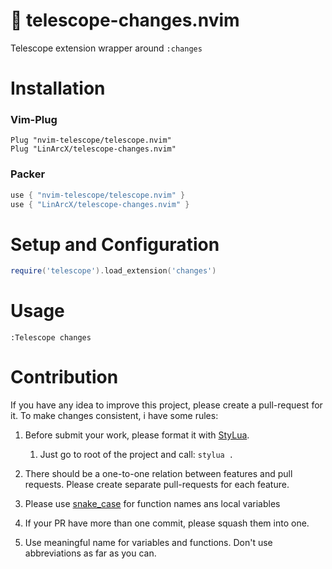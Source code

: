 # :telescope: telescope-changes.nvim

Telescope extension wrapper around `:changes`

# Installation

### Vim-Plug

```viml
Plug "nvim-telescope/telescope.nvim"
Plug "LinArcX/telescope-changes.nvim"
```

### Packer

```lua
use { "nvim-telescope/telescope.nvim" }
use { "LinArcX/telescope-changes.nvim" }
```

# Setup and Configuration

```lua
require('telescope').load_extension('changes')
```

# Usage
`:Telescope changes`

# Contribution
If you have any idea to improve this project, please create a pull-request for it. To make changes consistent, i have some rules:
1. Before submit your work, please format it with [StyLua](https://github.com/JohnnyMorganz/StyLua).
    1. Just go to root of the project and call: `stylua .`

2. There should be a one-to-one relation between features and pull requests. Please create separate pull-requests for each feature.
3. Please use [snake_case](https://en.wikipedia.org/wiki/Snake_case) for function names ans local variables
4. If your PR have more than one commit, please squash them into one.
5. Use meaningful name for variables and functions. Don't use abbreviations as far as you can.
